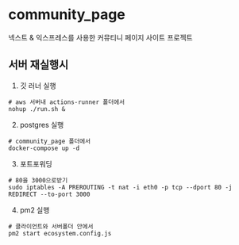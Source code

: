 # community_page
넥스트 &amp; 익스프레스를 사용한 커뮤티니 페이지 사이트 프로젝트
## 서버 재실행시  
1. 깃 러너 실행  
```
# aws 서버내 actions-runner 폴더에서
nohup ./run.sh &
```
2. postgres 실행
```
# community_page 폴더에서
docker-compose up -d
```
3. 포트포워딩
```
# 80을 3000으로받기
sudo iptables -A PREROUTING -t nat -i eth0 -p tcp --dport 80 -j REDIRECT --to-port 3000
```
4. pm2 실행
```
# 클라이언트와 서버폴더 안에서
pm2 start ecosystem.config.js
```
